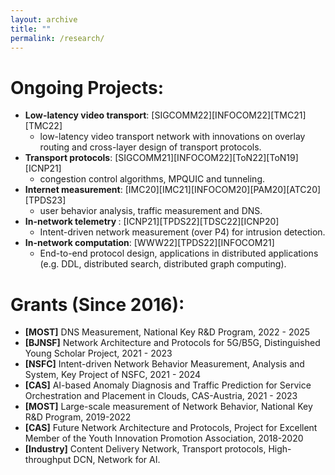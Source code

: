 ```yaml
---
layout: archive
title: ""
permalink: /research/
---
```


Ongoing Projects:
=======
* <span style="font-weight:bold">Low-latency video transport</span>: [SIGCOMM22][INFOCOM22][TMC21][TMC22]
  * low-latency video transport network with innovations on overlay routing and cross-layer design of transport protocols.
* <span style="font-weight:bold">Transport protocols</span>: [SIGCOMM21][INFOCOM22][ToN22][ToN19][ICNP21]
  * congestion control algorithms, MPQUIC and tunneling.
* <span style="font-weight:bold">Internet measurement</span>: [IMC20][IMC21][INFOCOM20][PAM20][ATC20][TPDS23]
  * user behavior analysis, traffic measurement and DNS.
* <span style="font-weight:bold">In-network telemetry </span>: [ICNP21][TPDS22][TDSC22][ICNP20]
  * Intent-driven network measurement (over P4) for intrusion detection.
* <span style="font-weight:bold">In-network computation</span>: [WWW22][TPDS22][INFOCOM21]
  * End-to-end protocol design, applications in distributed applications (e.g. DDL, distributed search, distributed graph computing).


Grants (Since 2016):
=======
* <span style="font-weight:bold">[MOST]</span> DNS Measurement, National Key R&D Program, 2022 - 2025
* <span style="font-weight:bold">[BJNSF]</span> Network Architecture and Protocols for 5G/B5G, Distinguished Young Scholar Project, 2021 - 2023
* <span style="font-weight:bold">[NSFC]</span> Intent-driven Network Behavior Measurement, Analysis and System, Key Project of NSFC, 2021 - 2024
* <span style="font-weight:bold">[CAS]</span> AI-based Anomaly Diagnosis and Traffic Prediction for Service Orchestration and Placement in Clouds, CAS-Austria, 2021 - 2023
* <span style="font-weight:bold">[MOST]</span> Large-scale measurement of Network Behavior, National Key R&D Program, 2019-2022
* <span style="font-weight:bold">[CAS]</span> Future Network Architecture and Protocols, Project for Excellent Member of the Youth Innovation Promotion Association, 2018-2020
* <span style="font-weight:bold">[Industry]</span> Content Delivery Network, Transport protocols, High-throughput DCN, Network for AI. 
